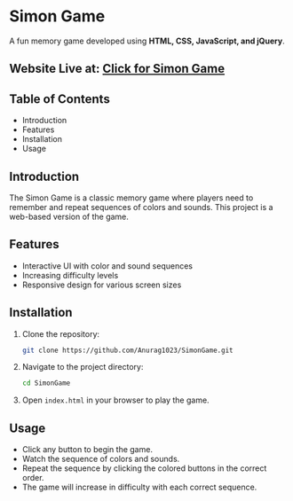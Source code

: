 # Simon Game

A fun memory game developed using **HTML, CSS, JavaScript, and jQuery**.

## Website Live at: [Click for Simon Game](https://anurag1023.github.io/SimonGame/)

## Table of Contents
- Introduction
- Features
- Installation
- Usage

## Introduction
The Simon Game is a classic memory game where players need to remember and repeat sequences of colors and sounds. This project is a web-based version of the game.

## Features
- Interactive UI with color and sound sequences
- Increasing difficulty levels
- Responsive design for various screen sizes

## Installation
1. Clone the repository:
    ```bash
    git clone https://github.com/Anurag1023/SimonGame.git
    ```
2. Navigate to the project directory:
    ```bash
    cd SimonGame
    ```
3. Open `index.html` in your browser to play the game.

## Usage
- Click any button to begin the game.
- Watch the sequence of colors and sounds.
- Repeat the sequence by clicking the colored buttons in the correct order.
- The game will increase in difficulty with each correct sequence.
